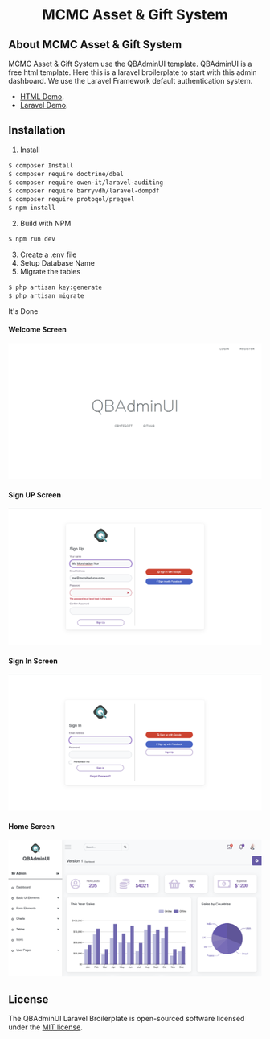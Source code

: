 <h1 align="center">MCMC Asset & Gift System</h1>



## About MCMC Asset & Gift System

MCMC Asset & Gift System use the QBAdminUI template. QBAdminUI is a free html template. Here this is a laravel broilerplate to start with this admin dashboard. We use the Laravel Framework default authentication system.

- [HTML Demo](https://qbytesoft-com.github.io/qbadminui/).
- [Laravel Demo](https://qbadminui.qbytesoft.com).




## Installation

1. Install

``` bash
$ composer Install
$ composer require doctrine/dbal
$ composer require owen-it/laravel-auditing
$ composer require barryvdh/laravel-dompdf
$ composer require protoqol/prequel  
$ npm install
```
2. Build with NPM
``` bash
$ npm run dev
```
3. Create a .env file
4. Setup Database Name
5. Migrate the tables
``` bash
$ php artisan key:generate
$ php artisan migrate
```
It's Done

#### Welcome Screen
![image Welcome](./public/qbadminui/img/welcome.png)
#### Sign UP Screen
![image Welcome](./public/qbadminui/img/signup.png)
#### Sign In Screen
![image Welcome](./public/qbadminui/img/signin.png)
#### Home Screen
![image Welcome](./public/qbadminui/img/home.png)






## License

The QBAdminUI Laravel Broilerplate is open-sourced software licensed under the [MIT license](https://opensource.org/licenses/MIT).
